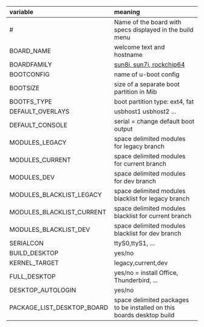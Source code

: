 |variable| meaning |
|:--|:--|
| # | Name of the board with specs displayed in the build menu |
| BOARD_NAME | welcome text and hostname |
| BOARDFAMILY | [sun8i, sun7i, rockchip64](../sources) |
| BOOTCONFIG | name of u-boot config |
| BOOTSIZE | size of a separate boot partition in Mib |
| BOOTFS_TYPE | boot partition type: ext4, fat |
| DEFAULT_OVERLAYS | usbhost1 usbhost2 ... |
| DEFAULT_CONSOLE | serial = change default boot output |
| MODULES_LEGACY | space delimited modules for legacy branch |
| MODULES_CURRENT | space delimited modules for current branch |
| MODULES_DEV | space delimited modules for dev branch |
| MODULES_BLACKLIST_LEGACY | space delimited modules blacklist for legacy branch |
| MODULES_BLACKLIST_CURRENT | space delimited modules blacklist for current branch |
| MODULES_BLACKLIST_DEV | space delimited modules blacklist for dev branch |
| SERIALCON | ttyS0,ttyS1, ... |
| BUILD_DESKTOP | yes/no |
| KERNEL_TARGET | legacy,current,dev |
| FULL_DESKTOP | yes/no = install Office, Thunderbird, ... |
| DESKTOP_AUTOLOGIN | yes/no |
| PACKAGE_LIST_DESKTOP_BOARD | space delimited packages to be installed on this boards desktop build |
